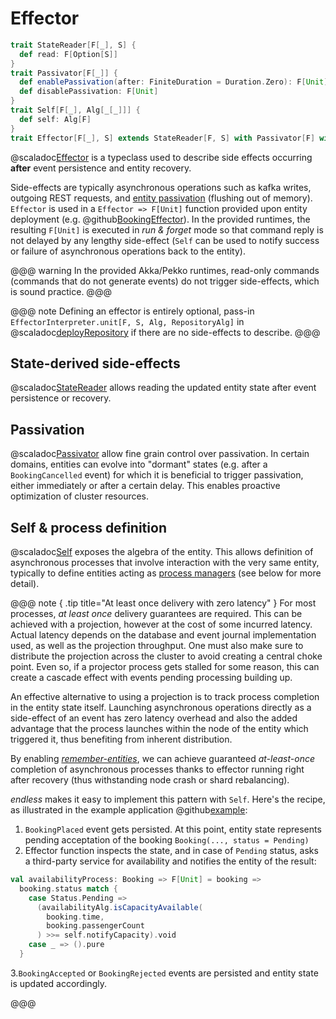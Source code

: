 # Effector

```scala
trait StateReader[F[_], S] {
  def read: F[Option[S]]
}
trait Passivator[F[_]] {
  def enablePassivation(after: FiniteDuration = Duration.Zero): F[Unit]
  def disablePassivation: F[Unit]
}
trait Self[F[_], Alg[_[_]]] {
  def self: Alg[F]
}
trait Effector[F[_], S] extends StateReader[F, S] with Passivator[F] with Self[F]
```

@scaladoc[Effector](endless.core.entity.Effector) is a typeclass used to describe side effects occurring **after** event persistence and entity recovery. 

Side-effects are typically asynchronous operations such as kafka writes, outgoing REST requests, and [entity passivation](https://doc.akka.io/docs/akka/current/typed/cluster-sharding.html#passivation) (flushing out of memory). `Effector` is used in a `Effector => F[Unit]` function provided upon entity deployment (e.g. @github[BookingEffector](/example/src/main/scala/endless/example/logic/BookingEffector.scala)). In the provided runtimes, the resulting `F[Unit]` is executed in *run & forget* mode so that command reply is not delayed by any lengthy side-effect (`Self` can be used to notify success or failure of asynchronous operations back to the entity).

@@@ warning
In the provided Akka/Pekko runtimes, read-only commands (commands that do not generate events) do not trigger side-effects, which is sound practice. 
@@@

@@@ note 
Defining an effector is entirely optional, pass-in `EffectorInterpreter.unit[F, S, Alg, RepositoryAlg]` in @scaladoc[deployRepository](endless.runtime.akka.deploy.Deployer) if there are no side-effects to describe.
@@@

## State-derived side-effects
@scaladoc[StateReader](endless.core.entity.StateReader) allows reading the updated entity state after event persistence or recovery. 

## Passivation
@scaladoc[Passivator](endless.core.entity.Passivator) allow fine grain control over passivation. In certain domains, entities can evolve into "dormant" states (e.g. after a `BookingCancelled` event) for which it is beneficial to trigger passivation, either immediately or after a certain delay. This enables proactive optimization of cluster resources.

## Self & process definition
@scaladoc[Self](endless.core.entity.Self) exposes the algebra of the entity. This allows definition of asynchronous processes that involve interaction with the very same entity, typically to define entities acting as [process managers](https://www.infoq.com/news/2017/07/process-managers-event-flows/) (see below for more detail).  

@@@ note { .tip title="At least once delivery with zero latency" }
For most processes, *at least once* delivery guarantees are required. This can be achieved with a projection, however at the cost of some incurred latency. Actual latency depends on the database and event journal implementation used, as well as the projection throughput. One must also make sure to distribute the projection across the cluster to avoid creating a central choke point. Even so, if a projector process gets stalled for some reason, this can create a cascade effect with events pending processing building up. 

An effective alternative to using a projection is to track process completion in the entity state itself. Launching asynchronous operations directly as a side-effect of an event has zero latency overhead and also the added advantage that the process launches within the node of the entity which triggered it, thus benefiting from inherent distribution. 

By enabling [*remember-entities*](https://pekko.apache.org/docs/pekko/current/typed/cluster-sharding.html#remembering-entities), we can achieve guaranteed *at-least-once* completion of asynchronous processes thanks to effector running right after recovery (thus withstanding node crash or shard rebalancing).

*endless* makes it easy to implement this pattern with `Self`. Here's the recipe, as illustrated in the example application @github[example](/example/src/main/scala/endless/example/logic/BookingEffector.scala):

1. `BookingPlaced` event gets persisted. At this point, entity state represents pending acceptation of the booking `Booking(..., status = Pending)`
2. Effector function inspects the state, and in case of `Pending` status, asks a third-party service for availability and notifies the entity of the result:
  
```scala
val availabilityProcess: Booking => F[Unit] = booking =>
  booking.status match {
    case Status.Pending =>
      (availabilityAlg.isCapacityAvailable(
        booking.time,
        booking.passengerCount
      ) >>= self.notifyCapacity).void
    case _ => ().pure
  }
```

3.`BookingAccepted` or `BookingRejected` events are persisted and entity state is updated accordingly.

@@@
